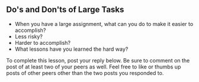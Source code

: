 ## Do's and Don'ts of Large Tasks

- When you have a large assignment, what can you do to make it easier to
  accomplish?
- Less risky?
- Harder to accomplish?
- What lessons have you learned the hard way?

To complete this lesson, post your reply below. Be sure to comment on the post
of at least two of your peers as well. Feel free to like or thumbs up posts of
other peers other than the two posts you responded to.
